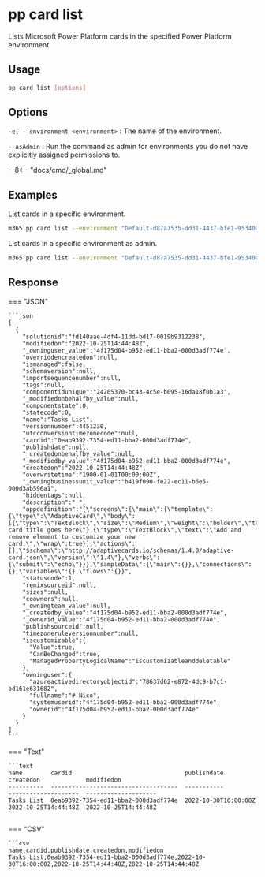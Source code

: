 # pp card list

Lists Microsoft Power Platform cards in the specified Power Platform environment.

## Usage

```sh
pp card list [options]
```

## Options

`-e, --environment <environment>`
: The name of the environment.

`--asAdmin`
: Run the command as admin for environments you do not have explicitly assigned permissions to.

--8<-- "docs/cmd/_global.md"

## Examples

List cards in a specific environment.

```sh
m365 pp card list --environment "Default-d87a7535-dd31-4437-bfe1-95340acd55c5"
```

List cards in a specific environment as admin.

```sh
m365 pp card list --environment "Default-d87a7535-dd31-4437-bfe1-95340acd55c5" --asAdmin
```

## Response

=== "JSON"

    ```json
    [
      {
        "solutionid":"fd140aae-4df4-11dd-bd17-0019b9312238",
        "modifiedon":"2022-10-25T14:44:48Z",
        "_owninguser_value":"4f175d04-b952-ed11-bba2-000d3adf774e",
        "overriddencreatedon":null,
        "ismanaged":false,
        "schemaversion":null,
        "importsequencenumber":null,
        "tags":null,
        "componentidunique":"24205370-bc43-4c5e-b095-16da18f0b1a3",
        "_modifiedonbehalfby_value":null,
        "componentstate":0,
        "statecode":0,
        "name":"Tasks List",
        "versionnumber":4451230,
        "utcconversiontimezonecode":null,
        "cardid":"0eab9392-7354-ed11-bba2-000d3adf774e",
        "publishdate":null,
        "_createdonbehalfby_value":null,
        "_modifiedby_value":"4f175d04-b952-ed11-bba2-000d3adf774e",
        "createdon":"2022-10-25T14:44:48Z",
        "overwritetime":"1900-01-01T00:00:00Z",
        "_owningbusinessunit_value":"b419f090-fe22-ec11-b6e5-000d3ab596a1",
        "hiddentags":null,
        "description":" ",
        "appdefinition":"{\"screens\":{\"main\":{\"template\":{\"type\":\"AdaptiveCard\",\"body\":[{\"type\":\"TextBlock\",\"size\":\"Medium\",\"weight\":\"bolder\",\"text\":\"Your card title goes here\"},{\"type\":\"TextBlock\",\"text\":\"Add and remove element to customize your new card.\",\"wrap\":true}],\"actions\":[],\"$schema\":\"http://adaptivecards.io/schemas/1.4.0/adaptive-card.json\",\"version\":\"1.4\"},\"verbs\":{\"submit\":\"echo\"}}},\"sampleData\":{\"main\":{}},\"connections\":{},\"variables\":{},\"flows\":{}}",
        "statuscode":1,
        "remixsourceid":null,
        "sizes":null,
        "coowners":null,
        "_owningteam_value":null,
        "_createdby_value":"4f175d04-b952-ed11-bba2-000d3adf774e",
        "_ownerid_value":"4f175d04-b952-ed11-bba2-000d3adf774e",
        "publishsourceid":null,
        "timezoneruleversionnumber":null,
        "iscustomizable":{
          "Value":true,
          "CanBeChanged":true,
          "ManagedPropertyLogicalName":"iscustomizableanddeletable"
        },
        "owninguser":{
          "azureactivedirectoryobjectid":"78637d62-e872-4dc9-b7c1-bd161e631682",
          "fullname":"# Nico",
          "systemuserid":"4f175d04-b952-ed11-bba2-000d3adf774e",
          "ownerid":"4f175d04-b952-ed11-bba2-000d3adf774e"
        }
      }
    ]
    ```

=== "Text"

    ```text
    name        cardid                                publishdate          createdon             modifiedon
    ----------  ------------------------------------  -----------          --------------------  --------------------
    Tasks List  0eab9392-7354-ed11-bba2-000d3adf774e  2022-10-30T16:00:00Z 2022-10-25T14:44:48Z  2022-10-25T14:44:48Z
    ```

=== "CSV"

    ```csv
    name,cardid,publishdate,createdon,modifiedon
    Tasks List,0eab9392-7354-ed11-bba2-000d3adf774e,2022-10-30T16:00:00Z,2022-10-25T14:44:48Z,2022-10-25T14:44:48Z
    ```
